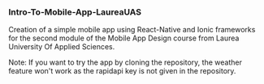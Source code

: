 ### Intro-To-Mobile-App-LaureaUAS ###

Creation of a simple mobile app using React-Native and Ionic frameworks for the second module of the Mobile App Design course from Laurea University Of Applied Sciences.

Note: If you want to try the app by cloning the repository, the weather feature won't work as the rapidapi key is not given in the repository.
